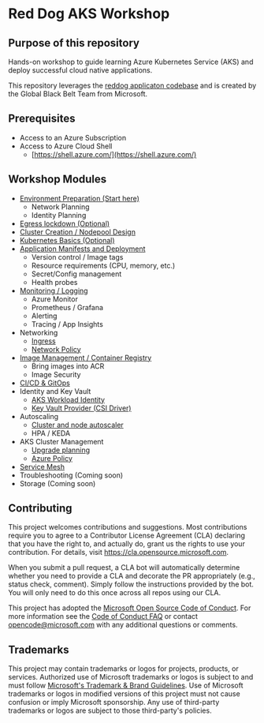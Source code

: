 # Red Dog AKS Workshop

## Purpose of this repository

Hands-on workshop to guide learning Azure Kubernetes Service (AKS) and deploy successful cloud native applications.

This repository leverages the [reddog applicaton codebase](https://github.com/Azure/reddog-code) and is created by the Global Black Belt Team from Microsoft.

## Prerequisites

* Access to an Azure Subscription
* Access to Azure Cloud Shell
  * [https://shell.azure.com/](https://shell.azure.com/)

## Workshop Modules

* [Environment Preparation (Start here)](./docs/environment-prep.md)
    * Network Planning
    * Identity Planning
* [Egress lockdown (Optional)](./docs/egress-lockdown.md)
* [Cluster Creation / Nodepool Design](./docs/cluster-creation.md)
* [Kubernetes Basics (Optional)](./docs/kubernetes-basics/kube-basics.md)
* [Application Manifests and Deployment](./docs/app-deployment.md)
    * Version control / Image tags
    * Resource requirements (CPU, memory, etc.)
    * Secret/Config management
    * Health probes
* [Monitoring / Logging](./docs/monitoring.md)
    * Azure Monitor
    * Prometheus / Grafana
    * Alerting
    * Tracing / App Insights   
* Networking
    * [Ingress](docs/ingress.md)
    * [Network Policy](docs/network-policy.md)
* [Image Management / Container Registry](docs/container-registry.md)
    * Bring images into ACR 
    * Image Security
* [CI/CD & GitOps](docs/cicd-gitops.md)
* Identity and Key Vault
    * [AKS Workload Identity](docs/workload-identity.md)
    * [Key Vault Provider (CSI Driver)](docs/key-vault-csi-driver.md)
* Autoscaling
    * [Cluster and node autoscaler](/docs/autoscaling-setup.md)
    * HPA / KEDA
* AKS Cluster Management
    * [Upgrade planning](/docs/cluster-upgrades.md)
    * [Azure Policy](docs/cluster-policy.md)
* [Service Mesh](docs/service-mesh.md)
* Troubleshooting (Coming soon)
* Storage (Coming soon)



## Contributing

This project welcomes contributions and suggestions.  Most contributions require you to agree to a
Contributor License Agreement (CLA) declaring that you have the right to, and actually do, grant us
the rights to use your contribution. For details, visit https://cla.opensource.microsoft.com.

When you submit a pull request, a CLA bot will automatically determine whether you need to provide
a CLA and decorate the PR appropriately (e.g., status check, comment). Simply follow the instructions
provided by the bot. You will only need to do this once across all repos using our CLA.

This project has adopted the [Microsoft Open Source Code of Conduct](https://opensource.microsoft.com/codeofconduct/).
For more information see the [Code of Conduct FAQ](https://opensource.microsoft.com/codeofconduct/faq/) or
contact [opencode@microsoft.com](mailto:opencode@microsoft.com) with any additional questions or comments.

## Trademarks

This project may contain trademarks or logos for projects, products, or services. Authorized use of Microsoft 
trademarks or logos is subject to and must follow 
[Microsoft's Trademark & Brand Guidelines](https://www.microsoft.com/en-us/legal/intellectualproperty/trademarks/usage/general).
Use of Microsoft trademarks or logos in modified versions of this project must not cause confusion or imply Microsoft sponsorship.
Any use of third-party trademarks or logos are subject to those third-party's policies.